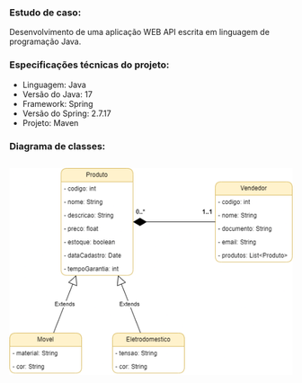 ### Estudo de caso: 
Desenvolvimento de uma aplicação WEB API escrita em linguagem de programação Java.

### Especificações técnicas do projeto:
* Linguagem: Java
* Versão do Java: 17
* Framework: Spring
* Versão do Spring: 2.7.17
* Projeto: Maven

### Diagrama de classes:
![<alt-text>](<arquivos/Arquitetura java - diagrama de classes.png>)
--
